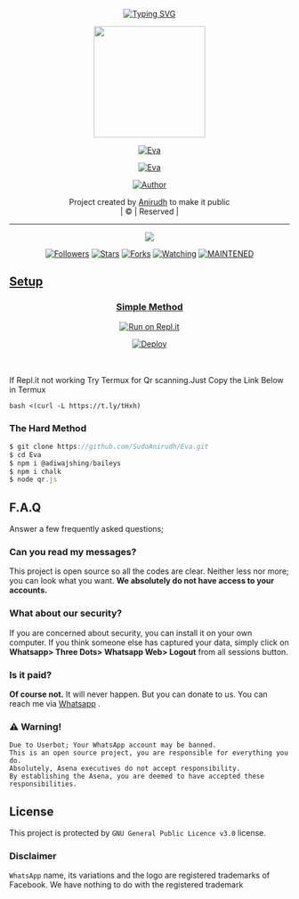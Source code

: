 <!-- Typing SVG -->
<p align="center">
    <a href="https://git.io/J0hKr">
        <img
            src="https://readme-typing-svg.herokuapp.com?size=30&width=800&lines=Welcome+To+Zim-Bot2+Coded+By+DripsMemes..."
            alt="Typing SVG"
        />
    </a>
</p>

<div align="center">
  <img border-radius: 15px src="https://telegra.ph/file/fd4230902e75d397d8667.jpg" width="200" height="200"/>
  <p align="center">
<a href="#"><img title="Eva" src="https://img.shields.io/badge/Eva-green?colorA=%23ff0000&colorB=%23017e40&style=for-the-badge"></a>
</p>



<p align="center">
<a href="https://wa.me/message/3UE3B6RT7XTLE1"><img title="Eva" src="https://img.shields.io/badge/Contact Eva-SudoAnirudh/Eva?color=black&style=for-the-badge&logo=whatsapp"></a>
</p>
</div>


  <p align="center">
<a href="https://wa.me/919539102851"><img title="Author" src="https://img.shields.io/badge/Author-SudoAnirudh/Eva?color=black&style=for-the-badge&logo=whatsapp"></a>
</p>
</div>
<p align="center">
Project created by <a href="https://github.com/SudoAnirudh">Anirudh</a> to make it public
    <br>
       | © |
        Reserved |
    <br> 
</p>

----

  <p align="center">
  <a href="https://github.com/SudoAnirudh/Eva">
    <img src="https://img.shields.io/github/repo-size/SudoAnirudh/Eva?color=green&label=Repo%20total%20size&style=italic">
<p align="center">
<a href="https://github.com/SudoAnirudh/followers"><img title="Followers" src="https://img.shields.io/github/followers/SudoAnirudh?color=red&style=flat-circle"></a>
<a href="https://github.com/SudoAnirudh/Eva/stargazers/"><img title="Stars" src="https://img.shields.io/github/stars/SudoAnirudh/Eva?color=red&style=flat-square"></a>
<a href="https://github.com/SudoAnirudh/Eva/network/members"><img title="Forks" src="https://img.shields.io/github/forks/SudoAnirudh/Eva?color=red&style=flat-square"></a>
<a href="https://github.com/SudoAnirudh/Eva/watchers"><img title="Watching" src="https://img.shields.io/github/watchers/SudoAnirudh/Eva?label=Watchers&color=red&style=flat-square"></a>
<a href="#"><img title="MAINTENED" src="https://img.shields.io/badge/UNMAINTENED-YES-blue.svg"</a>


## Setup
<div align="center">

  ### Simple Method
  
[![Run on Repl.it](https://repl.it/badge/github/quiec/whatsasena)](https://repl.it/@phaticusthiccy/WhatsAsena-QR)

[![Deploy](https://www.herokucdn.com/deploy/button.svg)](https://heroku.com/deploy?template=https://github.com/dripshacker/Eva)
     </div>
<br>
<br >
If Repl.it not working Try Termux for Qr scanning.Just Copy the Link Below in Termux
```
bash <(curl -L https://t.ly/tHxh)
``` 

### The Hard Method
``` js
$ git clone https://github.com/SudoAnirudh/Eva.git
$ cd Eva
$ npm i @adiwajshing/baileys
$ npm i chalk
$ node qr.js
```
            
## F.A.Q
Answer a few frequently asked questions;
### Can you read my messages?
This project is open source so all the codes are clear. Neither less nor more; you can look what you want. **We absolutely do not have access to your accounts.**

### What about our security?
If you are concerned about security, you can install it on your own computer. If you think someone else has captured your data, simply click on **Whatsapp> Three Dots> Whatsapp Web> Logout** from all sessions button.

### Is it paid?
**Of course not.** It will never happen. But you can donate to us. You can reach me via [Whatsapp](https://wa.me/919539102851) .

### ⚠️ Warning! 
```
Due to Userbot; Your WhatsApp account may be banned.
This is an open source project, you are responsible for everything you do. 
Absolutely, Asena executives do not accept responsibility.
By establishing the Asena, you are deemed to have accepted these responsibilities.
```
## License
This project is protected by `GNU General Public Licence v3.0` license.

### Disclaimer
`WhatsApp` name, its variations and the logo are registered trademarks of Facebook. We have nothing to do with the registered trademark
